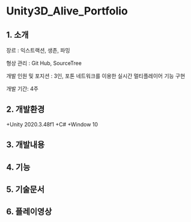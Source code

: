 # Unity3D_Alive_Portfolio
## 1. 소개
장르 : 익스트랙션, 생존, 파밍



형상 관리 : Git Hub, SourceTree

개발 인원 및 포지션 : 3인, 포톤 네트워크를 이용한 실시간 멀티플레이어 기능 구현

개발 기간: 4주

## 2. 개발환경
+Unity 2020.3.48f1
+C#
+Window 10
## 3. 개발내용
## 4. 기능
## 5. 기술문서
## 6. 플레이영상
